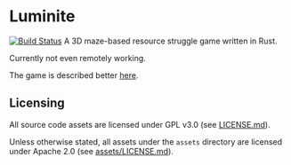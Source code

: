 # Luminite
[![Build Status](https://ci.caelum.ml/buildStatus/icon?job=Luminite)](https://ci.caelum.ml/job/Luminite/)
A 3D maze-based resource struggle game written in Rust.

Currently not even remotely working.

The game is described better [here](design/README.md).


## Licensing
All source code assets are licensed under GPL v3.0 (see [LICENSE.md](LICENSE.md)).

Unless otherwise stated, all assets under the `assets` directory are licensed 
under Apache 2.0 (see [assets/LICENSE.md](assets/LICENSE.md)).
